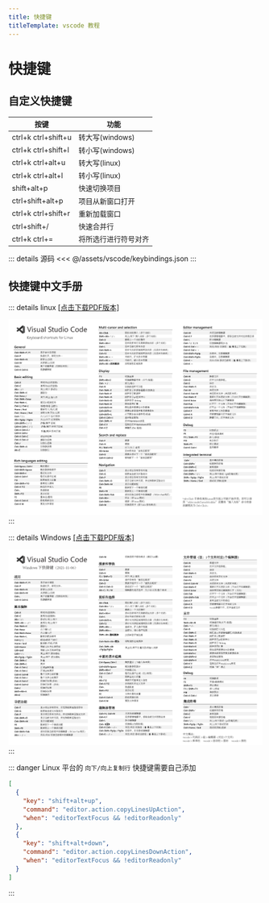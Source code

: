```yaml
---
title: 快捷键
titleTemplate: vscode 教程
---
```


# 快捷键

## 自定义快捷键

| 按键                | 功能                 |
| ------------------- | -------------------- |
| ctrl+k ctrl+shift+u | 转大写(windows)      |
| ctrl+k ctrl+shift+l | 转小写(windows)      |
| ctrl+k ctrl+alt+u   | 转大写(linux)        |
| ctrl+k ctrl+alt+l   | 转小写(linux)        |
| shift+alt+p         | 快速切换项目         |
| ctrl+shift+alt+p    | 项目从新窗口打开     |
| ctrl+k ctrl+shift+r | 重新加载窗口         |
| ctrl+shift+/        | 快速合并行           |
| ctrl+k ctrl+=       | 将所选行进行符号对齐 |

::: details 源码
<<< @/assets/vscode/keybindings.json
:::

## 快捷键中文手册

::: details linux
[[点击下载PDF版本]](/assets/vscode/keyboard-shortcuts-linux.pdf)

![Linux快捷键中文手册](/assets/vscode/keyboard-shortcuts-linux.png)
:::

::: details Windows
[[点击下载PDF版本]](/assets/vscode/keyboard-shortcuts-windows.pdf)

![Windows快捷键中文手册](/assets/vscode/keyboard-shortcuts-windows.png)
:::

::: danger Linux 平台的 `向下/向上复制行` 快捷键需要自己添加

```json
[
  {
    "key": "shift+alt+up",
    "command": "editor.action.copyLinesUpAction",
    "when": "editorTextFocus && !editorReadonly"
  },
  {
    "key": "shift+alt+down",
    "command": "editor.action.copyLinesDownAction",
    "when": "editorTextFocus && !editorReadonly"
  }
]
```

:::
